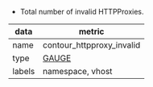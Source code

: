 * Total number of invalid HTTPProxies.

| data   | metric                                                           |
|--------|------------------------------------------------------------------|
| name   | contour_httpproxy_invalid                                               |
| type   | [GAUGE](https://prometheus.io/docs/concepts/metric_types/#gauge)       |
| labels | namespace, vhost                                       |
